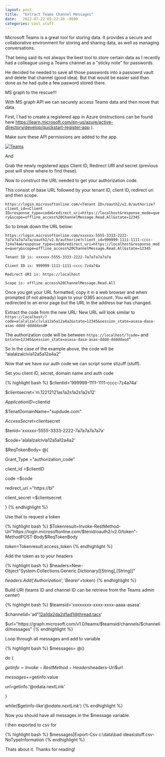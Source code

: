 ```yaml
---
layout: post
title:  "Extract Teams Channel Messages"
date:   2022-07-22 05:22:20 -0600
categories: cool stuff
---
```

Microsoft Teams is a great tool for storing data. It provides a secure and collaborative environment for storing and sharing data, as well as managing conversations.

That being said its not always the best tool to store certain data as I recently had a colleague using a Teams channel as a "sticky note" for passwords.

He decided he needed to save all those passwords into a passowrd vault and delete that channel (good idea).
But that would be easier said than done as he had quite a few pasword stored there.

MS graph to the rescue!!!

With MS graph API we can securely access Teams data and then move that data.

First, I had to create a registered app in Azure (instructions can be found here <https://learn.microsoft.com/en-us/azure/active-directory/develop/quickstart-register-app> ).

Make sure these API permissions are added to the app.

[![Teams](/assets/images/teams1.png)](/assets/images/teams1.png)

And



Grab the newly registered apps Client ID, Redirect URI and secret (previous post will show where to find these).



Now to construct the URL needed to get your authorization code.

This consist of base URL followed by your tenant ID, client ID, redirect uri and then scope.

`https://login.microsoftonline.com/<Tenant ID>/oauth2/v2.0/authorize?client_id=<Client ID>response_type=code&redirect_uri=https://localhost&response_mode=query&scope=offline_access%20ChannelMessage.Read.All&state=12345`



So to break down the URL below:

`https://login.microsoftonline.com/xxxxxx-5555-3333-2222-7a7a7a7a7a7a/oauth2/v2.0/authorize?client_id=999999-1111-1111-cccc-7z4a74a&response_type=code&redirect_uri=https://localhost&response_mode=query&scope=offline_access%20ChannelMessage.Read.All&state=12345`

`Tenant ID is: xxxxxx-5555-3333-2222-7a7a7a7a7a7a`

`Client ID is: 999999-1111-1111-cccc-7z4a74a`

`Redirect URI is: https://localhost`

`Scope is: offline_access%20ChannelMessage.Read.All`


Once you get your URL formatted, copy it in a web browser and when prompted (if not already) login to your O365 account.
You will get redirected to an error page but the URL in the address bar has changed.



Extract the code from the new URL:
New URL will look similar to `https://localhost/?code=alalalzalclvla12a5a12a4a2&state=12345&session_state=asasa-dasa-asas-dddd-dddddasd#`

The authorization code will be between `https://localhost/?code=` and `&state=12345&session_state=asasa-dasa-asas-dddd-dddddasd”`

So in the case of the example above, the code will be “alalalzalclvla12a5a12a4a2”

Now that we have our auth code we can script some stizuff (stuff).



Set you client ID, secret, domain name and auth code

{% highlight bash %}
$clientid='999999-1111-1111-cccc-7z4a74a'

$clientsecret='m.12212121as1a2s1a2s1a2s12'


$ApplicationID=$clientid

$TenatDomainName="supdude.com"

$AccessSecret=$clientsecret

$tenid='xxxxxx-5555-3333-2222-7a7a7a7a7a7a'

$code='alalalzalclvla12a5a12a4a2'


$ReqTokenBody= @{

Grant_Type ="authorization_code"

client_Id =$clientID

code =$code

redirect_uri ="https://bl"

client_secret =$clientsecret

}
{% endhighlight %}

Use that to request a token

{% highlight bash %}
$Tokenresult=Invoke-RestMethod-Uri"https://login.microsoftonline.com/$tenid/oauth2/v2.0/token"-MethodPOST-Body$ReqTokenBody

$token=$Tokenresult.access_token
{% endhighlight %}

Add the token as to your headers

{% highlight bash %}
$headers=New-Object"System.Collections.Generic.Dictionary[[String],[String]]"

$headers.Add('Authorization','Bearer '+$token)
{% endhighlight %}

Build URI (teams ID and channel ID can be retrieve from the Teams admin center)

{% highlight bash %}
$teamsid='xxxxxxxx-xxxx-xxxx-aaaa-asasa'

$channelid='ad"12a1da2da2d1ad1@thread.tacx'

$url="https://graph.microsoft.com/v1.0/teams/$teamsid/channels/$channelid/messages"
{% endhighlight %}

Loop through all messages and add to variable

{% highlight bash %}
$messages= @()

do {

$getinfo=Invoke-RestMethod-Headers$headers-Uri$url

$messages+=$getinfo.value


$url=$getinfo.'@odata.nextLink'

}

while($getinfo-like'*@odata.nextLink*')
{% endhighlight %}

Now you should have all messages in the $message variable.


I then exported to csv for

{% highlight bash %}
$messages|Export-Csv c:\data\bad ideas\stuff.csv-NoTypeInformation
{% endhighlight %}


Thats about it.
Thanks for reading!


